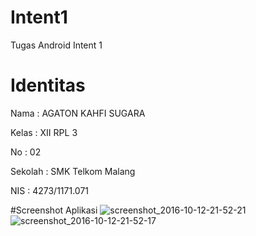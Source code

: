 # Intent1
Tugas Android Intent 1

# Identitas
Nama : AGATON KAHFI SUGARA

Kelas : XII RPL 3

No : 02

Sekolah : SMK Telkom Malang

NIS : 4273/1171.071

#Screenshot Aplikasi
![screenshot_2016-10-12-21-52-21](https://cloud.githubusercontent.com/assets/13633252/19315194/fcc14a08-90c6-11e6-8122-d2006308e1a2.jpg)
![screenshot_2016-10-12-21-52-17](https://cloud.githubusercontent.com/assets/13633252/19315195/fcc5adbe-90c6-11e6-968c-2d404895f495.jpg)
